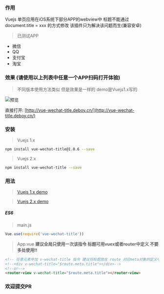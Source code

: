 ### 作用
Vuejs 单页应用在iOS系统下部分APP的webview中 标题不能通过 document.title = xxx 的方式修改
该插件只为解决该问题而生(兼容安卓)

> 已测试APP
 - 微信
 - QQ
 - 支付宝
 - 淘宝

### 效果 (请使用以上列表中任意一个APP扫码打开体验)

> 不同版本使用方法类似 但是效果是一样的 demo是Vuejs1.x写的

![预览](./preview.png)

直接打开: [http://vue-wechat-title.deboy.cn/](http://vue-wechat-title.deboy.cn/)

### 安装

> Vuejs 1.x

```bash
npm install vue-wechat-title@1.0.6 --save
```

> Vuejs 2.x

```bash
npm install vue-wechat-title --save
```

### 用法 

> [Vuejs 1.x demo](https://github.com/deboyblog/vue-wechat-title-demo/tree/use-directive)

> [Vuejs 2.x demo](https://github.com/deboyblog/vue-wechat-title-demo/tree/2.0)

##### ES6
> main.js

```js
Vue.use(require('vue-wechat-title'))
```

> App.vue **建议全局只使用一次该指令 标题可用vuex或者router中定义 不要多处使用!!**

```html
<!-- 任意元素中加 v-wechat-title 指令 建议将标题放在 route 对应meta对象的定义中 -->
<!--<div v-wechat-title="$route.meta.title"></div>-->
<!--or-->
<router-view v-wechat-title="$route.meta.title"></router-view>
```

### 欢迎提交PR